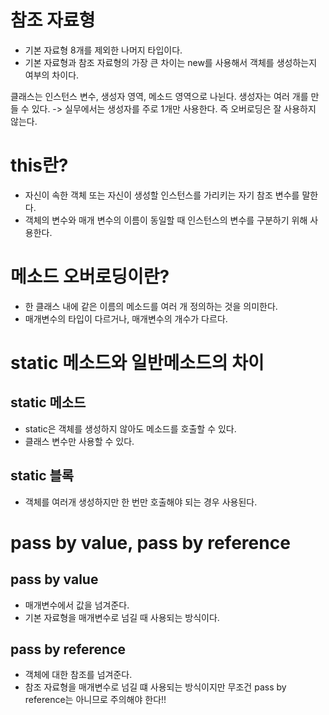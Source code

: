 # 참조 자료형
- 기본 자료형 8개를 제외한 나머지 타입이다.
- 기본 자료형과 참조 자료형의 가장 큰 차이는 new를 사용해서 객체를 생성하는지 여부의 차이다.

클래스는 인스턴스 변수, 생성자 영역, 메소드 영역으로 나뉜다.
생성자는 여러 개를 만들 수 있다. -> 실무에서는 생성자를 주로 1개만 사용한다. 즉 오버로딩은 잘 사용하지 않는다.

# this란?
- 자신이 속한 객체 또는 자신이 생성할 인스턴스를 가리키는 자기 참조 변수를 말한다.
- 객체의 변수와 매개 변수의 이름이 동일할 때 인스턴스의 변수를 구분하기 위해 사용한다.

# 메소드 오버로딩이란?
- 한 클래스 내에 같은 이름의 메소드를 여러 개 정의하는 것을 의미한다.
- 매개변수의 타입이 다르거나, 매개변수의 개수가 다르다.

# static 메소드와 일반메소드의 차이

## static 메소드
- static은 객체를 생성하지 않아도 메소드를 호출할 수 있다.
- 클래스 변수만 사용할 수 있다.

## static 블록
- 객체를 여러개 생성하지만 한 번만 호출해야 되는 경우 사용된다.


# pass by value, pass by reference

## pass by value
- 매개변수에서 값을 넘겨준다.
- 기본 자료형을 매개변수로 넘길 때 사용되는 방식이다.

## pass by reference
- 객체에 대한 참조를 넘겨준다.
- 참조 자료형을 매개변수로 넘길 떄 사용되는 방식이지만 무조건 pass by reference는 아니므로 주의해야 한다!!
